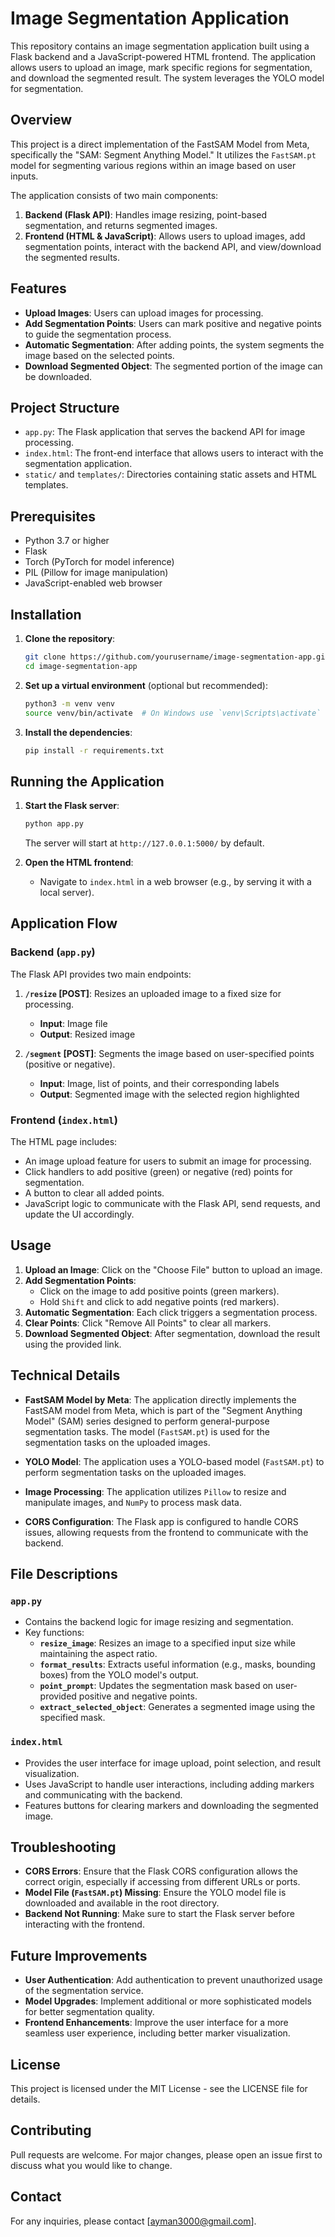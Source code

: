 # Image Segmentation Application

This repository contains an image segmentation application built using a Flask backend and a JavaScript-powered HTML frontend. The application allows users to upload an image, mark specific regions for segmentation, and download the segmented result. The system leverages the YOLO model for segmentation.

## Overview

This project is a direct implementation of the FastSAM Model from Meta, specifically the "SAM: Segment Anything Model." It utilizes the `FastSAM.pt` model for segmenting various regions within an image based on user inputs.

The application consists of two main components:

1. **Backend (Flask API)**: Handles image resizing, point-based segmentation, and returns segmented images.
2. **Frontend (HTML & JavaScript)**: Allows users to upload images, add segmentation points, interact with the backend API, and view/download the segmented results.

## Features

- **Upload Images**: Users can upload images for processing.
- **Add Segmentation Points**: Users can mark positive and negative points to guide the segmentation process.
- **Automatic Segmentation**: After adding points, the system segments the image based on the selected points.
- **Download Segmented Object**: The segmented portion of the image can be downloaded.

## Project Structure

- `app.py`: The Flask application that serves the backend API for image processing.
- `index.html`: The front-end interface that allows users to interact with the segmentation application.
- `static/` and `templates/`: Directories containing static assets and HTML templates.

## Prerequisites

- Python 3.7 or higher
- Flask
- Torch (PyTorch for model inference)
- PIL (Pillow for image manipulation)
- JavaScript-enabled web browser

## Installation

1. **Clone the repository**:
   ```bash
   git clone https://github.com/yourusername/image-segmentation-app.git
   cd image-segmentation-app
   ```

2. **Set up a virtual environment** (optional but recommended):
   ```bash
   python3 -m venv venv
   source venv/bin/activate  # On Windows use `venv\Scripts\activate`
   ```

3. **Install the dependencies**:
   ```bash
   pip install -r requirements.txt
   ```

## Running the Application

1. **Start the Flask server**:
   ```bash
   python app.py
   ```
   The server will start at `http://127.0.0.1:5000/` by default.

2. **Open the HTML frontend**:
   - Navigate to `index.html` in a web browser (e.g., by serving it with a local server).

## Application Flow

### Backend (`app.py`)

The Flask API provides two main endpoints:

1. **`/resize` [POST]**: Resizes an uploaded image to a fixed size for processing.
   - **Input**: Image file
   - **Output**: Resized image

2. **`/segment` [POST]**: Segments the image based on user-specified points (positive or negative).
   - **Input**: Image, list of points, and their corresponding labels
   - **Output**: Segmented image with the selected region highlighted

### Frontend (`index.html`)

The HTML page includes:
- An image upload feature for users to submit an image for processing.
- Click handlers to add positive (green) or negative (red) points for segmentation.
- A button to clear all added points.
- JavaScript logic to communicate with the Flask API, send requests, and update the UI accordingly.

## Usage

1. **Upload an Image**: Click on the "Choose File" button to upload an image.
2. **Add Segmentation Points**:
   - Click on the image to add positive points (green markers).
   - Hold `Shift` and click to add negative points (red markers).
3. **Automatic Segmentation**: Each click triggers a segmentation process.
4. **Clear Points**: Click "Remove All Points" to clear all markers.
5. **Download Segmented Object**: After segmentation, download the result using the provided link.

## Technical Details

- **FastSAM Model by Meta**: The application directly implements the FastSAM model from Meta, which is part of the "Segment Anything Model" (SAM) series designed to perform general-purpose segmentation tasks. The model (`FastSAM.pt`) is used for the segmentation tasks on the uploaded images.

- **YOLO Model**: The application uses a YOLO-based model (`FastSAM.pt`) to perform segmentation tasks on the uploaded images.

- **Image Processing**: The application utilizes `Pillow` to resize and manipulate images, and `NumPy` to process mask data.

- **CORS Configuration**: The Flask app is configured to handle CORS issues, allowing requests from the frontend to communicate with the backend.

## File Descriptions

### `app.py`

- Contains the backend logic for image resizing and segmentation.
- Key functions:
  - **`resize_image`**: Resizes an image to a specified input size while maintaining the aspect ratio.
  - **`format_results`**: Extracts useful information (e.g., masks, bounding boxes) from the YOLO model's output.
  - **`point_prompt`**: Updates the segmentation mask based on user-provided positive and negative points.
  - **`extract_selected_object`**: Generates a segmented image using the specified mask.

### `index.html`

- Provides the user interface for image upload, point selection, and result visualization.
- Uses JavaScript to handle user interactions, including adding markers and communicating with the backend.
- Features buttons for clearing markers and downloading the segmented image.

## Troubleshooting

- **CORS Errors**: Ensure that the Flask CORS configuration allows the correct origin, especially if accessing from different URLs or ports.
- **Model File (`FastSAM.pt`) Missing**: Ensure the YOLO model file is downloaded and available in the root directory.
- **Backend Not Running**: Make sure to start the Flask server before interacting with the frontend.

## Future Improvements

- **User Authentication**: Add authentication to prevent unauthorized usage of the segmentation service.
- **Model Upgrades**: Implement additional or more sophisticated models for better segmentation quality.
- **Frontend Enhancements**: Improve the user interface for a more seamless user experience, including better marker visualization.

## License

This project is licensed under the MIT License - see the LICENSE file for details.

## Contributing

Pull requests are welcome. For major changes, please open an issue first to discuss what you would like to change.

## Contact

For any inquiries, please contact [ayman3000@gmail.com].

